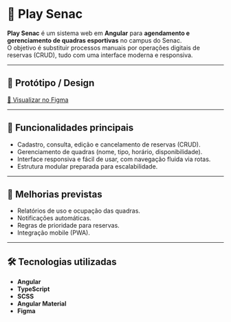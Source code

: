 # 🏀 Play Senac

**Play Senac** é um sistema web em **Angular** para **agendamento e gerenciamento de quadras esportivas** no campus do Senac.  
O objetivo é substituir processos manuais por operações digitais de reservas (CRUD), tudo com uma interface moderna e responsiva.

---

## 🎨 Protótipo / Design  
[🔗 Visualizar no Figma](https://www.figma.com/design/k0ublZXSnKWTw9W9YGRCF7/Play-Senac?node-id=0-1&t=LXdSvwacUCYY2Xtp-1)

---

## 🚀 Funcionalidades principais
- Cadastro, consulta, edição e cancelamento de reservas (CRUD).  
- Gerenciamento de quadras (nome, tipo, horário, disponibilidade).  
- Interface responsiva e fácil de usar, com navegação fluida via rotas.  
- Estrutura modular preparada para escalabilidade.  

---

## 🔮 Melhorias previstas
- Relatórios de uso e ocupação das quadras.  
- Notificações automáticas.  
- Regras de prioridade para reservas.  
- Integração mobile (PWA).  

---

## 🛠 Tecnologias utilizadas
- **Angular**
- **TypeScript**  
- **SCSS**
- **Angular Material**
- **Figma**  
